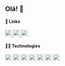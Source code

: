 ## Olá! :wave:

#### :link: Links
<p>
<a href='https://linkedin.com/in/diegoraian' target='_blank'>
<img height='22' src='https://user-images.githubusercontent.com/56923620/192839693-2ae81578-174d-42c3-b006-9a0f501f5f07.png' />
</a>

<a href='https://www.instagram.com/diegofrr_' target='_blank'>
<img height='22' src='https://user-images.githubusercontent.com/56923620/192834358-91595598-cbcc-4afe-8cce-bee764c54535.png' />
</a>

<a target='_blank' href='https://diegofrr.github.io/portfolio' target='_blank'>
<img height='22' src='https://user-images.githubusercontent.com/56923620/192851734-8837dda8-cf8f-4407-aedd-a6be5b02f96d.png' />
</a>
</p>

#### 👨‍💻 Technologies

<p>
<img alt='react' height='22' src='https://user-images.githubusercontent.com/56923620/197418580-b461aa51-9868-457d-b7b6-0e8e8906d973.png' />
<img alt='next' height='22' src='https://user-images.githubusercontent.com/56923620/197418506-0d32a10e-0e2f-4932-a04a-0191aa58d8f6.png' />
<img height='22' src='https://user-images.githubusercontent.com/56923620/197419201-43cc99e6-fa4f-4cfb-88bf-60f3d1f7b9b8.png' />
<img alt='javascript' height='22' src='https://user-images.githubusercontent.com/56923620/197418706-caa03426-4619-476c-9190-d544a688f38c.png' />
<img alt='typescript' height='22' src='https://user-images.githubusercontent.com/56923620/197418691-b5f58c80-5973-41dc-a86a-78d94d43e7bd.png' />
<img alt='css' height='22' src='https://user-images.githubusercontent.com/56923620/197418849-85bf05c1-2115-4164-b814-a8f2d1e43d97.png' />
<img alt='html' height='22' src='https://user-images.githubusercontent.com/56923620/197418858-41d3bf55-e8bb-40b0-9c06-e9833ac42f33.png' />
</p>
